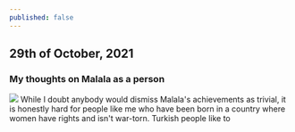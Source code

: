 ```yaml
---
published: false
---
```

## 29th of October, 2021

### My thoughts on Malala as a person
![]({{site.baseurl}}/https://upload.wikimedia.org/wikipedia/commons/thumb/0/08/Shinz%C5%8D_Abe_and_Malala_Yousafzai_%281%29_Cropped.jpg/220px-Shinz%C5%8D_Abe_and_Malala_Yousafzai_%281%29_Cropped.jpg)
While I doubt anybody would dismiss Malala's achievements as trivial, it is honestly hard for people like me who have been born in a country where women have rights and isn't war-torn. Turkish people like to 